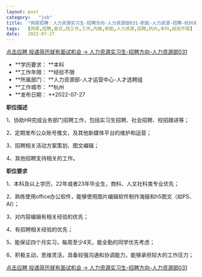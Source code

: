 ```yaml
---
layout:	post
category:	"job"
title:	"网易招聘：人力资源实习生-招聘方向-人力资源部031-职能-人力资源-招聘-杭州本科经验不限"
tags:	[网易,招聘,面试,找工作,工作,内推,职能,人力资源,招聘,杭州,本科,经验不限]
date:	2022-07-27
---
```


[点击应聘 投递简历就有面试机会 ->  人力资源实习生-招聘方向-人力资源部031](http://mobile.bole.netease.com/bole/boleDetail?id=23631&employeeId=346f03c3cda5f04c&key=all)



- **学历要求： **本科
- **工作年限： **经验不限
- **所属部门： **人力资源部-人才运营中心-人才选聘组
- **工作城市： **杭州
- **发布日期： **2022-07-27



**职位描述**

1、协助HR完成业务部门招聘工作，包括实习生招聘、社会招聘、校招跟进等；

2、定期发布公众账号推文，及其他新媒体平台的维护和运营；

3、招聘相关活动方案策划、图文编辑；

4、其他招聘支持相关的工作。







**职位要求**

 1、本科及以上学历，22年或者23年毕业生，商科、人文社科类专业优先；

2、熟练使用office办公软件，能够使用图片编辑软件制作海报和h5图文（如PS、AI）；

3、对内容编辑有相关经验的优先；

4、有招聘相关经验的优先；

5、能保证四个月实习，每周至少4天，能全勤的同学优先考虑；

6、积极主动，思维灵活，具备较强沟通和协调能力，能够承担较大的工作压力；



[点击应聘 投递简历就有面试机会 ->  人力资源实习生-招聘方向-人力资源部031](http://mobile.bole.netease.com/bole/boleDetail?id=23631&employeeId=346f03c3cda5f04c&key=all)